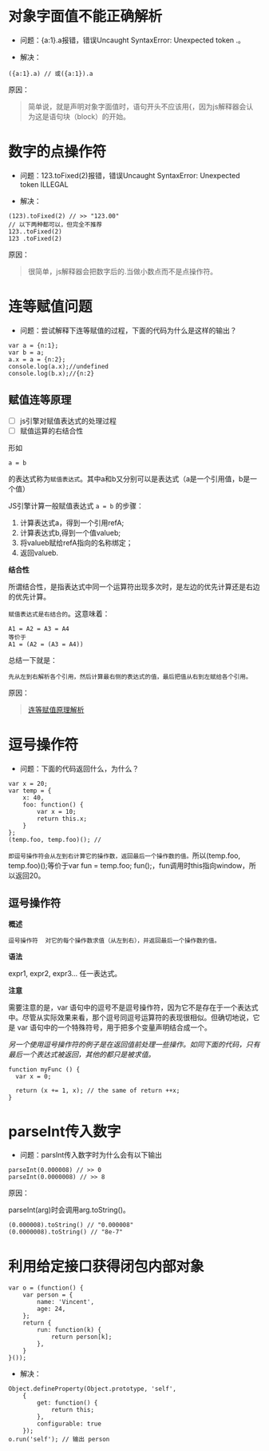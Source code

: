 # 对象字面值不能正确解析

* 问题：{a:1}.a报错，错误Uncaught SyntaxError: Unexpected token .。

* 解决：

```
({a:1}.a) // 或({a:1}).a
```

原因：

> 简单说，就是声明对象字面值时，语句开头不应该用{，因为js解释器会认为这是语句块（block）的开始。

# 数字的点操作符

* 问题：123.toFixed(2)报错，错误Uncaught SyntaxError: Unexpected token ILLEGAL

* 解决：

```
(123).toFixed(2) // >> "123.00"
// 以下两种都可以，但完全不推荐
123..toFixed(2)
123 .toFixed(2)
```

原因：

> 很简单，js解释器会把数字后的.当做小数点而不是点操作符。

# 连等赋值问题

* 问题：尝试解释下连等赋值的过程，下面的代码为什么是这样的输出？

```
var a = {n:1};
var b = a;
a.x = a = {n:2};
console.log(a.x);//undefined
console.log(b.x);//{n:2}
```

## 赋值连等原理

- [ ] js引擎对赋值表达式的处理过程
- [ ] 赋值运算的右结合性

形如
```
a = b
```
的表达式称为`赋值表达式`。其中a和b又分别可以是表达式（a是一个引用值，b是一个值）

JS引擎计算一般赋值表达式 `a = b` 的步骤：

1. 计算表达式a，得到一个引用refA;
2. 计算表达式b,得到一个值valueb;
3. 将valueb赋给refA指向的名称绑定；
4. 返回valueb.

**结合性**

所谓结合性，是指表达式中同一个运算符出现多次时，是左边的优先计算还是右边的优先计算。

`赋值表达式是右结合的`。这意味着：

```
A1 = A2 = A3 = A4
等价于
A1 = (A2 = (A3 = A4))

```

总结一下就是：

`先从左到右解析各个引用，然后计算最右侧的表达式的值，最后把值从右到左赋给各个引用。`

原因：

> [连等赋值原理解析](https://segmentfault.com/a/1190000004224719)

# 逗号操作符

* 问题：下面的代码返回什么，为什么？

```
var x = 20;
var temp = {
    x: 40,
    foo: function() {
        var x = 10;
        return this.x;
    }
};
(temp.foo, temp.foo)(); //
```
`即逗号操作符会从左到右计算它的操作数，返回最后一个操作数的值。`所以(temp.foo, temp.foo)();等价于var fun = temp.foo; fun();，fun调用时this指向window，所以返回20。

## 逗号操作符

**概述**

`逗号操作符  对它的每个操作数求值（从左到右），并返回最后一个操作数的值。`

**语法**

expr1, expr2, expr3...
任一表达式。

**注意**

需要注意的是，var 语句中的逗号不是逗号操作符，因为它不是存在于一个表达式中。尽管从实际效果来看，那个逗号同逗号运算符的表现很相似。但确切地说，它是 var 语句中的一个特殊符号，用于把多个变量声明结合成一个。

_另一个使用逗号操作符的例子是在返回值前处理一些操作。如同下面的代码，只有最后一个表达式被返回，其他的都只是被求值。_

```
function myFunc () {
  var x = 0;

  return (x += 1, x); // the same of return ++x;
}
```

# parseInt传入数字

* 问题：parsInt传入数字时为什么会有以下输出

```
parseInt(0.000008) // >> 0
parseInt(0.0000008) // >> 8
```

原因：

parseInt(arg)时会调用arg.toString()。

```
(0.000008).toString() // "0.000008"
(0.0000008).toString() // "8e-7"
```

# 利用给定接口获得闭包内部对象

```
var o = (function() {
    var person = {
        name: 'Vincent',
        age: 24,
    };
    return {
        run: function(k) {
            return person[k];
        },
    }
}());
```

* 解决：

```
Object.defineProperty(Object.prototype, 'self', 
    {
        get: function() {
            return this;
        },
        configurable: true
    });
o.run('self'); // 输出 person
```



